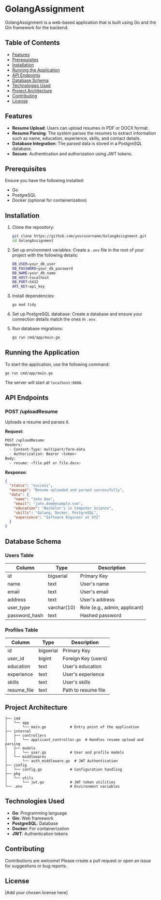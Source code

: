 # GolangAssignment

GolangAssignment is a web-based application that is built using Go and the Gin framework for the backend.

## Table of Contents
- [Features](#features)
- [Prerequisites](#prerequisites)
- [Installation](#installation)
- [Running the Application](#running-the-application)
- [API Endpoints](#api-endpoints)
- [Database Schema](#database-schema)
- [Technologies Used](#technologies-used)
- [Project Architecture](#project-architecture)
- [Contributing](#contributing)
- [License](#license)

## Features
- **Resume Upload**: Users can upload resumes in PDF or DOCX format.
- **Resume Parsing**: The system parses the resumes to extract information such as name, education, experience, skills, and contact details.
- **Database Integration**: The parsed data is stored in a PostgreSQL database.
- **Secure**: Authentication and authorization using JWT tokens.

## Prerequisites
Ensure you have the following installed:
- Go
- PostgreSQL
- Docker (optional for containerization)

## Installation

1. Clone the repository:
   ```bash
   git clone https://github.com/yourusername/GolangAssignment.git
   cd GolangAssignment
   ```

2. Set up environment variables:
   Create a `.env` file in the root of your project with the following details:
   ```bash
   DB_USER=your_db_user
   DB_PASSWORD=your_db_password
   DB_NAME=your_db_name
   DB_HOST=localhost
   DB_PORT=5432
   API_KEY=api_key
   ```

3. Install dependencies:
   ```bash
   go mod tidy
   ```

4. Set up PostgreSQL database:
   Create a database and ensure your connection details match the ones in `.env`.

5. Run database migrations:
   ```bash
   go run cmd/app/main.go
   ```

## Running the Application

To start the application, use the following command:

```bash
go run cmd/app/main.go
```

The server will start at `localhost:8080`.

## API Endpoints

### POST /uploadResume
Uploads a resume and parses it.

**Request:**
```bash
POST /uploadResume
Headers:
  - Content-Type: multipart/form-data
  - Authorization: Bearer <token>
Body:
  - resume: <file.pdf or file.docx>
```

**Response:**
```json
{
  "status": "success",
  "message": "Resume uploaded and parsed successfully",
  "data": {
    "name": "John Doe",
    "email": "john.doe@example.com",
    "education": "Bachelor's in Computer Science",
    "skills": "Golang, Docker, PostgreSQL",
    "experience": "Software Engineer at XYZ"
  }
}
```

## Database Schema

### Users Table

| Column        | Type      | Description              |
|---------------|-----------|--------------------------|
| id            | bigserial | Primary Key              |
| name          | text      | User's name              |
| email         | text      | User's email             |
| address       | text      | User's address           |
| user_type     | varchar(10)| Role (e.g., admin, applicant) |
| password_hash | text      | Hashed password          |

### Profiles Table

| Column     | Type      | Description              |
|------------|-----------|--------------------------|
| id         | bigserial | Primary Key              |
| user_id    | bigint    | Foreign Key (users)      |
| education  | text      | User's education         |
| experience | text      | User's experience        |
| skills     | text      | User's skills            |
| resume_file| text      | Path to resume file      |

## Project Architecture

```
├── cmd
│   └── app
│       └── main.go           # Entry point of the application
├── internal
│   ├── controllers
│   │   └── applicant_controller.go  # Handles resume upload and parsing
│   ├── models
│   │   └── user.go           # User and profile models
│   └── middlewares
│       └── auth_middleware.go  # JWT Authentication
├── config
│   └── config.go             # Configuration handling
├── pkg
│   └── utils
│       └── jwt.go            # JWT token utilities
└── .env                      # Environment variables
```

## Technologies Used
- **Go**: Programming language
- **Gin**: Web framework
- **PostgreSQL**: Database
- **Docker**: For containerization
- **JWT**: Authentication tokens

## Contributing

Contributions are welcome! Please create a pull request or open an issue for suggestions or bug reports.

## License

[Add your chosen license here]
